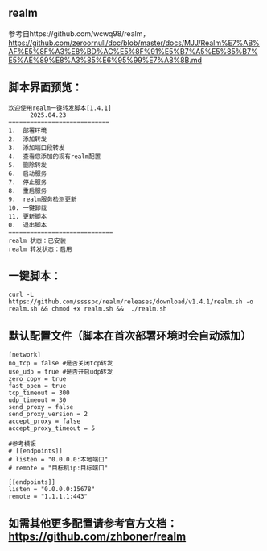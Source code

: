 ## realm
参考自https://github.com/wcwq98/realm，https://github.com/zeroornull/doc/blob/master/docs/MJJ/Realm%E7%AB%AF%E5%8F%A3%E8%BD%AC%E5%8F%91%E5%B7%A5%E5%85%B7%E5%AE%89%E8%A3%85%E6%95%99%E7%A8%8B.md
## 脚本界面预览：

```
欢迎使用realm一键转发脚本[1.4.1]
      2025.04.23
============================
1.  部署环境
2.  添加转发
3.  添加端口段转发
4.  查看您添加的现有realm配置
5.  删除转发
6.  启动服务
7.  停止服务
8.  重启服务
9.  realm服务检测更新
10. 一键卸载
11. 更新脚本
0.  退出脚本
=============================
realm 状态：已安装
realm 转发状态：启用
```
## 一键脚本：
```
curl -L https://github.com/sssspc/realm/releases/download/v1.4.1/realm.sh -o realm.sh && chmod +x realm.sh &&  ./realm.sh
```
## 默认配置文件（脚本在首次部署环境时会自动添加）
```
[network]
no_tcp = false #是否关闭tcp转发
use_udp = true #是否开启udp转发
zero_copy = true
fast_open = true
tcp_timeout = 300
udp_timeout = 30
send_proxy = false
send_proxy_version = 2
accept_proxy = false
accept_proxy_timeout = 5

#参考模板
# [[endpoints]]
# listen = "0.0.0.0:本地端口"
# remote = "目标机ip:目标端口"

[[endpoints]]
listen = "0.0.0.0:15678"
remote = "1.1.1.1:443"
```
## 如需其他更多配置请参考官方文档： https://github.com/zhboner/realm
